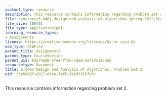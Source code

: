 ```yaml
---
content_type: resource
description: This resource contains information regarding problem set 2.
file: /courses/6-046j-design-and-analysis-of-algorithms-spring-2012/3ca5ab5f89176c4e74f61b2d3165fc8c_MIT6_046JS12_ps2.pdf
file_size: 100701
file_type: application/pdf
learning_resource_types:
- Assignments
license: https://creativecommons.org/licenses/by-nc-sa/4.0/
ocw_type: OCWFile
parent_title: Assignments
parent_type: CourseSection
parent_uid: bda74b8b-6fee-ffd8-7de9-5efad51ec4e2
resourcetype: Document
title: 6.046J Design and Analysis of Algorithms, Problem Set 2
uid: 3ca5ab5f-8917-6c4e-74f6-1b2d3165fc8c
---
```

This resource contains information regarding problem set 2.